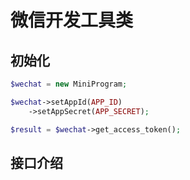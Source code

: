 # 微信开发工具类

## 初始化

```php
$wechat = new MiniProgram;

$wechat->setAppId(APP_ID)
    ->setAppSecret(APP_SECRET);

$result = $wechat->get_access_token();
```

## 接口介绍

